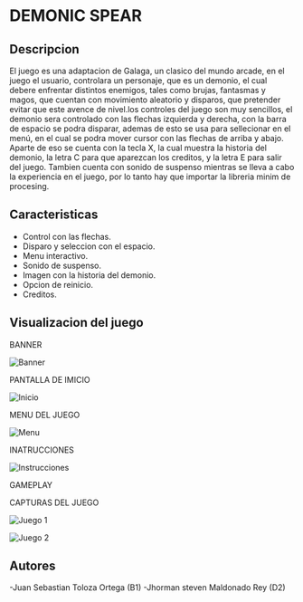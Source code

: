 # DEMONIC SPEAR

##  Descripcion

El juego es una adaptacion de Galaga, un clasico del mundo arcade, en el juego el usuario, controlara un personaje, que es un demonio, el cual debere enfrentar distintos enemigos, tales como brujas, fantasmas y magos, que cuentan con movimiento aleatorio y disparos, que pretender evitar que este avence de nivel.los controles del juego son muy sencillos, el demonio sera controlado con las flechas izquierda y derecha,  con la barra de espacio se podra disparar, ademas de esto se usa para sellecionar en el menú, en el cual se podra mover cursor con las flechas de arriba y abajo. Aparte de eso se cuenta con la tecla X, la cual muestra la historia del demonio, la letra C para que aparezcan los creditos, y la letra E para salir del juego. Tambien cuenta con sonido de suspenso mientras se lleva a cabo la experiencia en el juego, por lo tanto hay que importar la libreria minim de procesing.

## Caracteristicas

- Control con las flechas.
- Disparo y seleccion con el espacio.
- Menu interactivo.
- Sonido de suspenso.
- Imagen con la historia del demonio.
- Opcion de reinicio.
- Creditos.

## Visualizacion del juego

BANNER

![Banner](https://1.bp.blogspot.com/-QN7DjKpy-WA/X1Lm9U-iCkI/AAAAAAAAvic/NFqhtR0PPb4MCrs13uvFxno4KdMnSK_AACLcBGAsYHQ/s320/banner.png)

PANTALLA DE IMICIO

![Inicio](https://1.bp.blogspot.com/-1kFmzqmHYe0/X1MjOIuWG5I/AAAAAAAAvlg/bnlnJC2HFHIOwG-N6Hv-bQdH4sgiuvMgQCLcBGAsYHQ/s320/Inicio.png)

MENU DEL JUEGO

![Menu](https://1.bp.blogspot.com/--O8byPqGMOc/X1MjjQYA4RI/AAAAAAAAvlo/nhRhHLKRPeolTwcRoK8F6fj774YpoSeTgCLcBGAsYHQ/s320/Menu.png)

INATRUCCIONES

![Instrucciones](https://1.bp.blogspot.com/-ijzjQlVdSH0/X1MjxUVNf7I/AAAAAAAAvls/UMnEP-HryAIbympCOWczXeGJ24ltWMazACLcBGAsYHQ/s320/Instrucciones.png)

GAMEPLAY

CAPTURAS DEL JUEGO

![Juego 1](https://1.bp.blogspot.com/-c7W_Uh5jirY/X1MkHtTPHkI/AAAAAAAAvl4/1wIgRK6N3TopFyYPTli5LpnWlQJ5yplDwCLcBGAsYHQ/s320/Juego%2B1.png)

![Juego 2](https://1.bp.blogspot.com/-z97UctxrRIs/X1MkVDEHTeI/AAAAAAAAvl8/TJe5C5mR58IHqaelnx_2a6SBEACLnhYOwCLcBGAsYHQ/s320/Juego%2B2.png)

## Autores 
-Juan Sebastian Toloza Ortega (B1)
-Jhorman steven Maldonado Rey (D2)